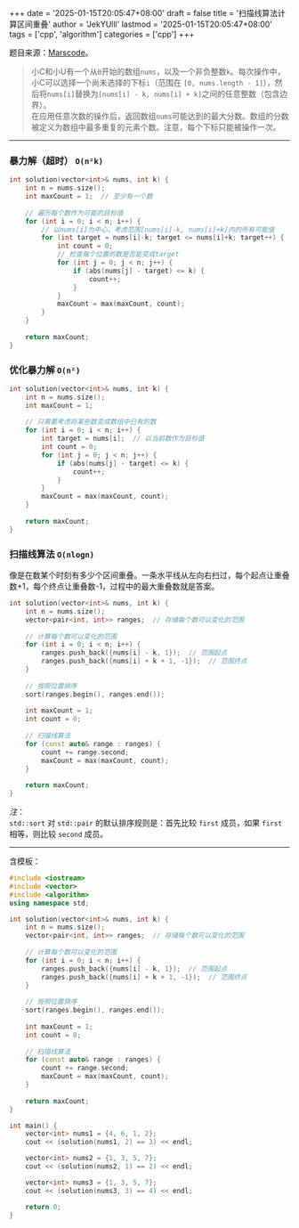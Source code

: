 +++
date = '2025-01-15T20:05:47+08:00'
draft = false
title = '扫描线算法计算区间重叠'
author = 'JekYUlll'
lastmod = '2025-01-15T20:05:47+08:00'
tags = ['cpp', 'algorithm']
categories = ['cpp']
+++

题目来源：[Marscode](https://www.marscode.cn/practice/jn1075jrp7j47d?problem_id=7424418560930611244)。

> 小C和小U有一个从`0`开始的数组`nums`，以及一个非负整数`k`。每次操作中，小C可以选择一个尚未选择的下标`i`（范围在 `[0, nums.length - 1]`），然后将`nums[i]`替换为`[nums[i] - k, nums[i] + k]`之间的任意整数（包含边界）。  
> 在应用任意次数的操作后，返回数组`nums`可能达到的最大分数。数组的分数被定义为数组中最多重复的元素个数。注意，每个下标只能被操作一次。

---

### 暴力解（超时） `O(n²k)`

```cpp
int solution(vector<int>& nums, int k) {
    int n = nums.size();
    int maxCount = 1;  // 至少有一个数
    
    // 遍历每个数作为可能的目标值
    for (int i = 0; i < n; i++) {
        // 以nums[i]为中心，考虑范围[nums[i]-k, nums[i]+k]内的所有可能值
        for (int target = nums[i]-k; target <= nums[i]+k; target++) {
            int count = 0;
            // 检查每个位置的数是否能变成target
            for (int j = 0; j < n; j++) {
                if (abs(nums[j] - target) <= k) {
                    count++;
                }
            }
            maxCount = max(maxCount, count);
        }
    }
    
    return maxCount;
}
```

### 优化暴力解 `O(n²)`

```cpp
int solution(vector<int>& nums, int k) {
    int n = nums.size();
    int maxCount = 1;
    
    // 只需要考虑将某些数变成数组中已有的数
    for (int i = 0; i < n; i++) {
        int target = nums[i];  // 以当前数作为目标值
        int count = 0;
        for (int j = 0; j < n; j++) {
            if (abs(nums[j] - target) <= k) {
                count++;
            }
        }
        maxCount = max(maxCount, count);
    }
    
    return maxCount;
}
```

### 扫描线算法 `O(nlogn)`

像是在数某个时刻有多少个区间重叠。一条水平线从左向右扫过，每个起点让重叠数+1，每个终点让重叠数-1，过程中的最大重叠数就是答案。

```cpp
int solution(vector<int>& nums, int k) {
    int n = nums.size();
    vector<pair<int, int>> ranges;  // 存储每个数可以变化的范围
    
    // 计算每个数可以变化的范围
    for (int i = 0; i < n; i++) {
        ranges.push_back({nums[i] - k, 1});  // 范围起点
        ranges.push_back({nums[i] + k + 1, -1});  // 范围终点
    }
    
    // 按照位置排序
    sort(ranges.begin(), ranges.end());
    
    int maxCount = 1;
    int count = 0;
    
    // 扫描线算法
    for (const auto& range : ranges) {
        count += range.second;
        maxCount = max(maxCount, count);
    }
    
    return maxCount;
}
```
*注*：  
`std::sort` 对 `std::pair` 的默认排序规则是：首先比较 `first` 成员，如果 `first` 相等，则比较 `second` 成员。

---

含模板：
```cpp
#include <iostream>
#include <vector>
#include <algorithm>
using namespace std;

int solution(vector<int>& nums, int k) {
    int n = nums.size();
    vector<pair<int, int>> ranges;  // 存储每个数可以变化的范围
    
    // 计算每个数可以变化的范围
    for (int i = 0; i < n; i++) {
        ranges.push_back({nums[i] - k, 1});  // 范围起点
        ranges.push_back({nums[i] + k + 1, -1});  // 范围终点
    }
    
    // 按照位置排序
    sort(ranges.begin(), ranges.end());
    
    int maxCount = 1;
    int count = 0;
    
    // 扫描线算法
    for (const auto& range : ranges) {
        count += range.second;
        maxCount = max(maxCount, count);
    }
    
    return maxCount;
}

int main() {
    vector<int> nums1 = {4, 6, 1, 2};
    cout << (solution(nums1, 2) == 3) << endl;

    vector<int> nums2 = {1, 3, 5, 7};
    cout << (solution(nums2, 1) == 2) << endl;

    vector<int> nums3 = {1, 3, 5, 7};
    cout << (solution(nums3, 3) == 4) << endl;

    return 0;
}
```